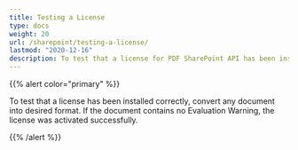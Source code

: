 ```yaml
---
title: Testing a License
type: docs
weight: 20
url: /sharepoint/testing-a-license/
lastmod: "2020-12-16"
description: To test that a license for PDF SharePoint API has been installed successfully, convert any document into desired format and it should be generated without any Evaluation Warning.
---
```


{{% alert color="primary" %}}

To test that a license has been installed correctly, convert any document into desired format. If the document contains no Evaluation Warning, the license was activated successfully.

{{% /alert %}}
